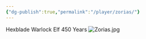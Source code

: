 ```yaml
---
{"dg-publish":true,"permalink":"/player/zorias/"}
---
```



Hexblade Warlock
Elf
450 Years
![Zorias.jpg](/img/user/Pictures/Zorias.jpg)